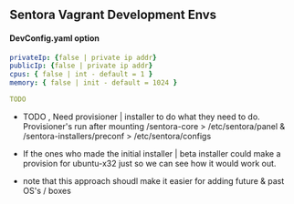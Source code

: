 ## Sentora Vagrant Development Envs


#### DevConfig.yaml option
```yaml
privateIp: {false | private ip addr}
publicIp: {false | private ip addr}
cpus: { false | int - default = 1 }
memory: { false | init - default = 1024 }

TODO
```


- TODO , Need provisioner | installer to do what they need to do. Provisioner's run after mounting /sentora-core > /etc/sentora/panel & /sentora-installers/preconf > /etc/sentora/configs

- If the ones who made the initial installer | beta installer could make a provision for ubuntu-x32 just so we can see how it would work out.

- note that this approach shoudl make it easier for adding future & past OS's / boxes
